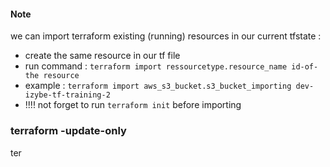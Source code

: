 #### Note

we can import terraform existing (running) resources in our current tfstate :

* create the same resource in our tf file
* run command : `terraform import ressourcetype.resource_name id-of-the resource`
* example : `terraform import aws_s3_bucket.s3_bucket_importing dev-izybe-tf-training-2`
* !!!! not forget to run `terraform init` before importing

### terraform -update-only
ter